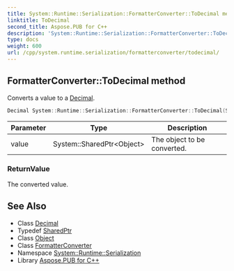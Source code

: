 ```yaml
---
title: System::Runtime::Serialization::FormatterConverter::ToDecimal method
linktitle: ToDecimal
second_title: Aspose.PUB for C++
description: 'System::Runtime::Serialization::FormatterConverter::ToDecimal method. Converts a value to a Decimal in C++.'
type: docs
weight: 600
url: /cpp/system.runtime.serialization/formatterconverter/todecimal/
---
```

## FormatterConverter::ToDecimal method


Converts a value to a [Decimal](../../../system/decimal/).

```cpp
Decimal System::Runtime::Serialization::FormatterConverter::ToDecimal(System::SharedPtr<Object> value) override
```


| Parameter | Type | Description |
| --- | --- | --- |
| value | System::SharedPtr\<Object\> | The object to be converted. |

### ReturnValue

The converted value.

## See Also

* Class [Decimal](../../../system/decimal/)
* Typedef [SharedPtr](../../../system/sharedptr/)
* Class [Object](../../../system/object/)
* Class [FormatterConverter](../)
* Namespace [System::Runtime::Serialization](../../)
* Library [Aspose.PUB for C++](../../../)
